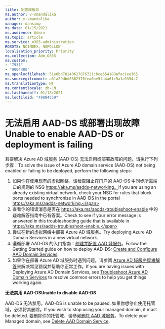 ```yaml
---
title: 配置域服务
ms.author: v-smandalika
author: v-smandalika
manager: dansimp
ms.date: 01/15/2021
ms.audience: Admin
ms.topic: article
ms.service: o365-administration
ROBOTS: NOINDEX, NOFOLLOW
localization_priority: Priority
ms.collection: Adm_O365
ms.custom:
- "7931"
- "9004400"
ms.openlocfilehash: 51e0bd78240627876721cbce654188afac1ee365
ms.sourcegitcommit: a61a29dbd0382370fea0be5fa4a61c9a1a9354c7
ms.translationtype: HT
ms.contentlocale: zh-CN
ms.lasthandoff: 01/18/2021
ms.locfileid: "49884559"
---
```

# <a name="unable-to-enable-aad-ds-or-deployment-is-failing"></a><span data-ttu-id="e542c-102">无法启用 AAD-DS 或部署出现故障</span><span class="sxs-lookup"><span data-stu-id="e542c-102">Unable to enable AAD-DS or deployment is failing</span></span>

<span data-ttu-id="e542c-103">若要解决 Azure AD 域服务 (AAD-DS) 无法启用或部署故障的问题，请执行下列步骤：</span><span class="sxs-lookup"><span data-stu-id="e542c-103">To solve the issue of Azure AD domain service (AAD-DS) not being enabled or failing to be deployed, perform the following steps:</span></span>

1. <span data-ttu-id="e542c-104">如果你在使用现有的虚拟网络，请检查阻止在门户的 AAD-DS 中同步所需端口的规则的 NSG https://aka.ms/aadds-networking。</span><span class="sxs-lookup"><span data-stu-id="e542c-104">If you are using an already existing virtual network, check your NSG for rules that block ports needed to synchronize in AAD-DS in the portal https://aka.ms/aadds-networking.</span></span>
2. <span data-ttu-id="e542c-105">查看你的错误消息是否在 https://aka.ms/aadds-troubleshoot-enable 中的疑难解答指南中已有答案。</span><span class="sxs-lookup"><span data-stu-id="e542c-105">Check to see if your error message is answered in this troubleshooting guide that is available in  https://aka.ms/aadds-troubleshoot-enable.</span></span>
3. <span data-ttu-id="e542c-106">尝试在新的虚拟网络中部署 Azure AD 域服务。</span><span class="sxs-lookup"><span data-stu-id="e542c-106">Try deploying Azure AD Domain Services in a new virtual network.</span></span>
4. <span data-ttu-id="e542c-107">遵循部署 AAD-DS 的入门指南：[创建并配置 AAD 域服务](https://docs.microsoft.com/azure/active-directory-domain-services/tutorial-create-instance)。</span><span class="sxs-lookup"><span data-stu-id="e542c-107">Follow the Getting Started guide on how to deploy AAD-DS: [Create and Configure AAD Domain Services](https://docs.microsoft.com/azure/active-directory-domain-services/tutorial-create-instance).</span></span>
5. <span data-ttu-id="e542c-108">如果你在部署 Azure AD 域服务时遇到问题，请参阅 [Azure AD 域服务疑难解答](https://docs.microsoft.com/azure/active-directory-domain-services/troubleshoot)来解决常见错误并帮助你正常工作。</span><span class="sxs-lookup"><span data-stu-id="e542c-108">If you are having issues with Deploying Azure AD Domain Services, see [Troubleshoot Azure AD Domain Services](https://docs.microsoft.com/azure/active-directory-domain-services/troubleshoot) to resolve common errors to help you get things working again.</span></span> 

<span data-ttu-id="e542c-109">**无法禁用 AAD-DS**</span><span class="sxs-lookup"><span data-stu-id="e542c-109">**Unable to disable AAD-DS**</span></span>

<span data-ttu-id="e542c-110">AAD-DS 无法禁用。</span><span class="sxs-lookup"><span data-stu-id="e542c-110">AAD-DS is unable to be paused.</span></span> <span data-ttu-id="e542c-111">如果你想停止使用托管域，必须将其删除。</span><span class="sxs-lookup"><span data-stu-id="e542c-111">If you wish to stop using your managed domain, it must be deleted.</span></span>
<span data-ttu-id="e542c-112">要删除你的托管域，请参阅[删除 AAD 域服务](https://docs.microsoft.com/azure/active-directory-domain-services/delete-aadds)。</span><span class="sxs-lookup"><span data-stu-id="e542c-112">To delete your Managed domain, see [Delete AAD Domain Service](https://docs.microsoft.com/azure/active-directory-domain-services/delete-aadds).</span></span>



